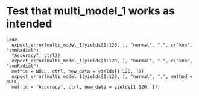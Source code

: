 # Test that multi_model_1 works as intended

    Code
      expect_error(multi_model_1(yields[1:120, ], "normal", ".", c("knn", "svmRadial"),
      "Accuracy", ctrl))
      expect_error(multi_model_1(yields[1:120, ], "normal", ".", c("knn", "svmRadial"),
      metric = NULL, ctrl, new_data = yields[1:120, ]))
      expect_error(multi_model_1(yields[1:120, ], "normal", ".", method = NULL,
      metric = "Accuracy", ctrl, new_data = yields[1:120, ]))

